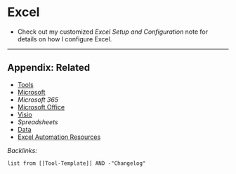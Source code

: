 # Excel

* Check out my customized *Excel Setup and Configuration* note for details on how I configure Excel.

---

## Appendix: Related

* [Tools](../../Tools.md)
* [Microsoft](../../../../2-Areas/MOCs/Microsoft.md)
* *Microsoft 365*
* [Microsoft Office](../Microsoft%20Office.md)
* [Visio](../Microsoft%20Visio.md)
* *Spreadsheets*
* [Data](../../../../1-Projects/Personal/lossrx/Data.md)
* [Excel Automation Resources](../../../../2-Areas/Lists/Excel%20Automation%20Resources.md)

*Backlinks:*

````dataview
list from [[Tool-Template]] AND -"Changelog"
````
